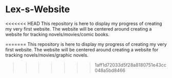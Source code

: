 # Lex-s-Website
<<<<<<< HEAD
This repository is here to display my progress of creating my very first website. The website will be centered around creating a website for tracking novels/movies/comic books.

=======
This repository is here to display my progress of creating my very first website. The website will be centered around creating a website for tracking novels/movies/graphic novels.
>>>>>>> 1aff1d72033d5f28a8180751e43cc048a5bd8466
